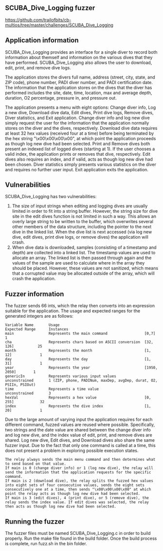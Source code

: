 ## SCUBA_Dive_Logging fuzzer
https://github.com/trailofbits/cb-multios/tree/master/challenges/SCUBA_Dive_Logging

## Application information
SCUBA_Dive_Logging provides an interface for a single diver to record both information about themself and information on the various dives that they have performed. SCUBA_Dive_Logging also allows the user to download, edit, print, and remove dive logs.

The application stores the divers full name, address (street, city, state, and ZIP code), phone number, PADI diver number, and PADI certification date. The information that the application stores on the dives that the diver has performed includes the site, date, time, location, max and average depth, duration, O2 percentage, pressure in, and pressure out.

The application presents a menu with eight options: Change diver info, Log a new dive, Download dive data, Edit dives, Print dive logs, Remove dives, Diver statistics, and Exit application. Change diver info and log new dive simply request the user for the information that the application normally stores on the diver and the dives, respectively. Download dive data requires at least 32 hex values (received four at a time) before being terminated by the hex string "\x00\x00\x00\x00", at which point the application proceeds as though log new dive had been selected. Print and Remove dives both present an indexed list of logged dives (starting at 1). If the user chooses a valid index, the application prints or removes that dive, respectively. Edit dives also requires an index, and if valid, acts as though log new dive had been chosen. Diver statistics simply presents various statistics on the diver and requires no further user input. Exit application exits the application.

## Vulnerabilities
SCUBA_Dive_Logging has two vulnerabilities:
1. The size of input strings when editing and logging dives are usually limited in order to fit into a string buffer. However, the string size for dive site in the edit dives function is not limited in such a way. This allows an overly large string to be written to the buffer, which overwrites several other members of the data structure, including the pointer to the next dive in the linked list. When the dive list is next accessed (via log new dive, edit dives, print dive logs, or remove dives) the application will crash.
2. When dive data is downloaded, samples (consisting of a timestamp and depth) are collected into a linked list. The timestamp values are used to allocate an array. The linked list is then passed through again and the values of the sample are used to calculate where in the array they should be placed. However, these values are not sanitized, which means that a corrupted value may be allocated outside of the array, which will crash the application.

## Fuzzer information
The fuzzer sends 66 ints, which the relay then converts into an expression suitable for the application. The usage and expected ranges for the generated integers are as follows:

    Variable Name       Usage                                       Expected Range      Instances
    main                Represents the main command                 [0,7]               1
    cha                 Represents chars based on ASCII conversion  [32, 126]           25
    month               Represents the month                        [1, 12]             1
    day                 Represents the day                          [1, 31]             1
    year                Represents the year                         [1950, 2050]        1
    genericIn           Represents various input values             unconstrained       1 (ZIP, phone, PADINum, maxDep, avgDep, durat, O2, PSIIn, PSIOut)
    time                Represents a time value                     unconstrained       3
    hexVal              Represents a hex value                      [0, 255]            32
    index               Represents the dive index                   [1, 20]             1

Due to the large amount of varying input the application requires for each different command, fuzzed values are reused where possible. Specifically, two strings and the date value are shared between the change diver info and log new dive, and the index value of edit, print, and remove dives are shared. Log new dive, Edit dives, and Download dives also share the same fuzzer input. Due to the fact that only one command is called at a time, this does not present a problem in exploring possible execution states.

    The relay always sends the main menu command and then determines what to send based on that value.
    If main is 0 (change diver info) or 1 (log new dive), the relay will send the information that the application requests for the specific command.
    If main is 2 (download dive), the relay splits the fuzzed hex values into eight sets of four consecutive values, sends the eight sets consecutively one at a time, then sends "\x00\x00\x00\x00" at which point the relay acts as though log new dive had been selected.
    If main is 3 (edit dives), 4 (print dive), or 5 (remove dive), the relay sends the index value. If edit dives was selected, the relay then acts as though log new dive had been selected.

## Running the fuzzer
The fuzzer files must be named SCUBA_Dive_Logging.c in order to build properly.
Run the make file found in the build folder.
Once the build process is complete, run fuzz.sh in the bin folder.
